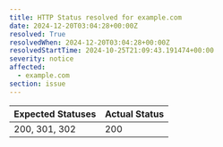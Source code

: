 ```yaml
---
title: HTTP Status resolved for example.com
date: 2024-12-20T03:04:28+00:00Z
resolved: True
resolvedWhen: 2024-12-20T03:04:28+00:00Z
resolvedStartTime: 2024-10-25T21:09:43.191474+00:00
severity: notice
affected:
  - example.com
section: issue
---
```


| Expected Statuses | Actual Status  |
|-------------------|----------------|
| 200, 301, 302 | 200 |
